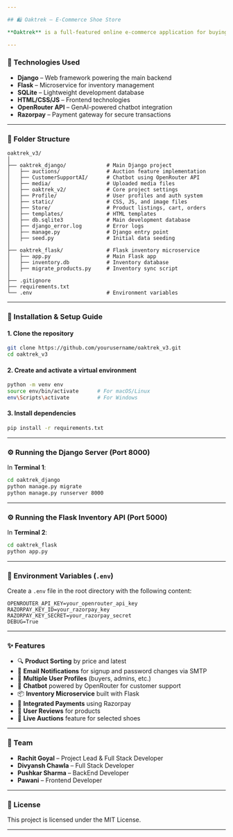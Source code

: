 ```yaml
---

## 🛍️ Oaktrek – E-Commerce Shoe Store

**Oaktrek** is a full-featured online e-commerce application for buying shoes. Built with **Django** as the core backend and **Flask** for inventory microservices, it supports a seamless user experience with features like auctions, user reviews, multiple user profiles, product sorting, integrated chatbot support, and Razorpay payment gateway.

---
```


### 🔧 Technologies Used

- **Django** – Web framework powering the main backend
- **Flask** – Microservice for inventory management
- **SQLite** – Lightweight development database
- **HTML/CSS/JS** – Frontend technologies
- **OpenRouter API** – GenAI-powered chatbot integration
- **Razorpay** – Payment gateway for secure transactions

---

### 📁 Folder Structure

```
oaktrek_v3/
│
├── oaktrek_django/             # Main Django project
│   ├── auctions/               # Auction feature implementation
│   ├── CustomerSupportAI/      # Chatbot using OpenRouter API
│   ├── media/                  # Uploaded media files
│   ├── oaktrek_v2/             # Core project settings
│   ├── Profile/                # User profiles and auth system
│   ├── static/                 # CSS, JS, and image files
│   ├── Store/                  # Product listings, cart, orders
│   ├── templates/              # HTML templates
│   ├── db.sqlite3              # Main development database
│   ├── django_error.log        # Error logs
│   ├── manage.py               # Django entry point
│   ├── seed.py                 # Initial data seeding
│
├── oaktrek_flask/              # Flask inventory microservice
│   ├── app.py                  # Main Flask app
│   ├── inventory.db            # Inventory database
│   ├── migrate_products.py     # Inventory sync script
│
├── .gitignore
├── requirements.txt
└── .env                        # Environment variables
```

---

### 🚀 Installation & Setup Guide

#### 1. Clone the repository

```bash
git clone https://github.com/yourusername/oaktrek_v3.git
cd oaktrek_v3
```

#### 2. Create and activate a virtual environment

```bash
python -m venv env
source env/bin/activate      # For macOS/Linux
env\Scripts\activate         # For Windows
```

#### 3. Install dependencies

```bash
pip install -r requirements.txt
```

---

### ⚙️ Running the Django Server (Port 8000)

In **Terminal 1**:

```bash
cd oaktrek_django
python manage.py migrate
python manage.py runserver 8000
```

---

### ⚙️ Running the Flask Inventory API (Port 5000)

In **Terminal 2**:

```bash
cd oaktrek_flask
python app.py
```

---

### 🔐 Environment Variables (`.env`)

Create a `.env` file in the root directory with the following content:

```
OPENROUTER_API_KEY=your_openrouter_api_key
RAZORPAY_KEY_ID=your_razorpay_key
RAZORPAY_KEY_SECRET=your_razorpay_secret
DEBUG=True
```

---

### ✨ Features

- 🔍 **Product Sorting** by price and latest
- 📧 **Email Notifications** for signup and password changes via SMTP
- 👥 **Multiple User Profiles** (buyers, admins, etc.)
- 💬 **Chatbot** powered by OpenRouter for customer support
- 📦 **Inventory Microservice** built with Flask
- 💸 **Integrated Payments** using Razorpay
- 📝 **User Reviews** for products
- 🔨 **Live Auctions** feature for selected shoes

---


### 👥 Team

- **Rachit Goyal** – Project Lead & Full Stack Developer
- **Divyansh Chawla** – Full Stack Developer
- **Pushkar Sharma** – BackEnd Developer
- **Pawani** – Frontend Developer

---

### 📄 License

This project is licensed under the MIT License.

---

